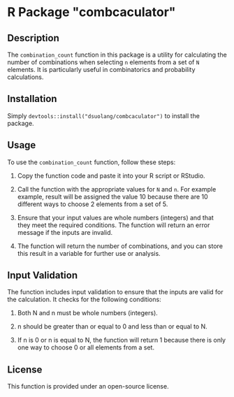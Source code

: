 # R Package "combcaculator"

## Description

The `combination_count` function in this package is a utility for calculating the number of combinations when selecting `n` elements from a set of `N` elements. It is particularly useful in combinatorics and probability calculations.

## Installation

Simply `devtools::install("dsuolang/combcaculator")` to install the package.

## Usage

To use the `combination_count` function, follow these steps:
1. Copy the function code and paste it into your R script or RStudio.

2. Call the function with the appropriate values for `N` and `n`. For example example, result will be assigned the value 10 because there are 10 different ways to choose 2 elements from a set of 5.

3. Ensure that your input values are whole numbers (integers) and that they meet the required conditions. The function will return an error message if the inputs are invalid.

4. The function will return the number of combinations, and you can store this result in a variable for further use or analysis.


## Input Validation

The function includes input validation to ensure that the inputs are valid for the calculation. It checks for the following conditions:

1. Both N and n must be whole numbers (integers).

2. n should be greater than or equal to 0 and less than or equal to N.

3. If n is 0 or n is equal to N, the function will return 1 because there is only one way to choose 0 or all elements from a set.

## License

This function is provided under an open-source license.
